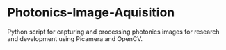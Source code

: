 # Photonics-Image-Aquisition
Python script for capturing and processing photonics images for research and development using Picamera and OpenCV.

